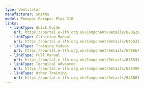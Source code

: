 ```yaml
---
type: Ventilator
manufacturer: Smiths
model: Pneupac Parapac Plus 310
links:
  - linkType: Quick Guide
    url: https://portal.e-lfh.org.uk/Component/Details/620629
  - linkType: Clinician Manual
    url: https://portal.e-lfh.org.uk/Component/Details/643533
  - linkType: Training Videos
    url: https://portal.e-lfh.org.uk/Component/Details/648667
  - linkType: Full Manual
    url: https://portal.e-lfh.org.uk/Component/Details/643533
  - linkType: Technical Advanced
    url: https://portal.e-lfh.org.uk/Component/Details/620499
  - linkType: Other Training
    url: https://portal.e-lfh.org.uk/Component/Details/648681
---
```

